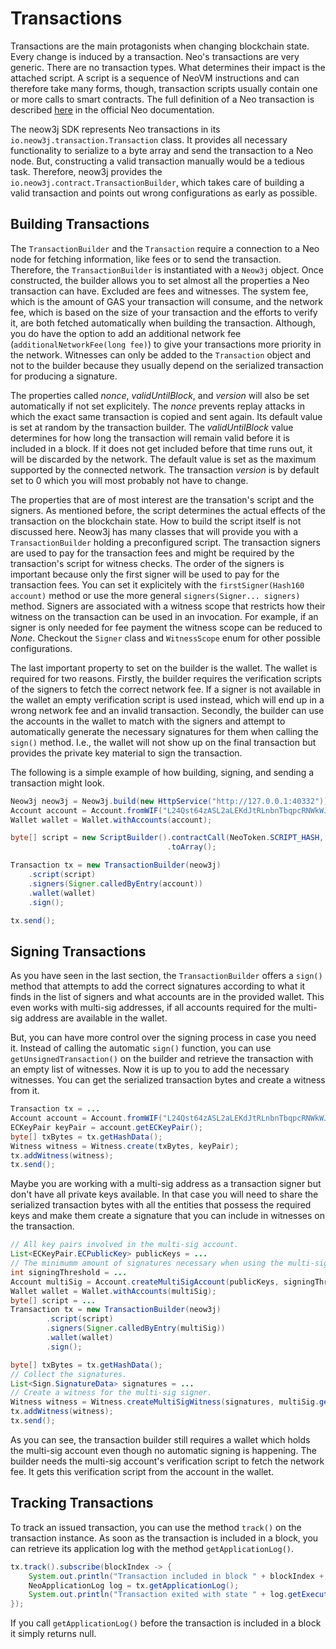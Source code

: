 # Transactions

Transactions are the main protagonists when changing blockchain state. Every change is induced by a transaction. Neo's
transactions are very generic. There are no transaction types. What determines their impact is the attached script. A
script is a sequence of NeoVM instructions and can therefore take many forms, though, transaction scripts usually
contain one or more calls to smart contracts. The full definition of a Neo transaction is described
[here](https://docs.neo.org/docs/en-us/basic/concept/transaction.html) in the official Neo documentation.

The neow3j SDK represents Neo transactions in its `io.neow3j.transaction.Transaction` class. It provides all necessary
functionality to serialize to a byte array and send the transaction to a Neo node. But, constructing a valid transaction
manually would be a tedious task. Therefore, neow3j provides the `io.neow3j.contract.TransactionBuilder`, which takes
care of building a valid transaction and points out wrong configurations as early as possible. 

## Building Transactions

The `TransactionBuilder` and the `Transaction` require a connection to a Neo node for fetching information, like fees
or to send the transaction. Therefore, the `TransactionBuilder` is instantiated with a `Neow3j` object.
Once constructed, the builder allows you to set almost all the properties a Neo transaction can have. 
Excluded are fees and witnesses. The system fee, which is the amount of GAS your transaction will consume, and the
network fee, which is based on the size of your transaction and the efforts to verify it, are both fetched automatically
when building the transaction. Although, you do have the option to add an additional network fee
(`additionalNetworkFee(long fee)`) to give your transactions more priority in the network. Witnesses can only be added
to the `Transaction` object and not to the builder because they usually depend on the serialized transaction for
producing a signature.

The properties called *nonce*,  *validUntilBlock*, and *version* will also be set automatically if not set explicitely.
The *nonce* prevents replay attacks in which the exact same transaction is copied and sent again. Its default value is
set at random by the transaction builder. The *validUntilBlock* value determines for how long the transaction will
remain valid before it is included in a block. If it does not get included before that time runs out, it will be
discarded by the network. The default value is set as the maximum supported by the connected network. The transaction
*version* is by default set to 0 which you will most probably not have to change.

The properties that are of most interest are the transation's script and the signers. As mentioned before, the script
determines the actual effects of the transaction on the blockchain state. How to build the script itself is not
discussed here. Neow3j has many classes that will provide you with a `TransactionBuilder` holding a preconfigured
script.
The transaction signers are used to pay for the transaction fees and might be required by the transaction's script for
witness checks. The order of the signers is important because only the first signer will be used to pay for the
transaction fees. You can set it explicitely with the `firstSigner(Hash160 account)` method or use the more general
`signers(Signer... signers)` method. Signers are associated with a witness scope that restricts how their witness on the
transaction can be used in an invocation. For example, if an signer is only needed for fee payment the witness scope can
be reduced to *None*. Checkout the `Signer` class and `WitnessScope` enum for other possible configurations.

The last important property to set on the builder is the wallet. The wallet is required for two reasons. Firstly, the
builder requires the verification scripts of the signers to fetch the correct network fee. If a signer is not available
in the wallet an empty verification script is used instead, which will end up in a wrong network fee and an invalid
transaction.  Secondly, the builder can use the accounts in the wallet to match with the signers and attempt to
automatically generate the necessary signatures for them when calling the `sign()` method. I.e., the wallet will not
show up on the final transaction but provides the private key material to sign the transaction. 

The following is a simple example of how building, signing, and sending a transaction might look.

```java
Neow3j neow3j = Neow3j.build(new HttpService("http://127.0.0.1:40332"));
Account account = Account.fromWIF("L24Qst64zASL2aLEKdJtRLnbnTbqpcRNWkWJ3yhDh2CLUtLdwYK2");
Wallet wallet = Wallet.withAccounts(account);

byte[] script = new ScriptBuilder().contractCall(NeoToken.SCRIPT_HASH, "symbol", null)
                                   .toArray();

Transaction tx = new TransactionBuilder(neow3j)
    .script(script)
    .signers(Signer.calledByEntry(account))
    .wallet(wallet)
    .sign();

tx.send();
```

## Signing Transactions

As you have seen in the last section, the `TransactionBuilder` offers a `sign()` method that attempts to add the correct
signatures according to what it finds in the list of signers and what accounts are in the provided wallet. 
This even works with multi-sig addresses, if all accounts required for the multi-sig address are available in the
wallet. 

But, you can have more control over the signing process in case you need it. Instead of calling the automatic `sign()`
function, you can use `getUnsignedTransaction()` on the builder and retrieve the transaction with an empty list of
witnesses. Now it is up to you to add the necessary witnesses. You can get the serialized transaction bytes and create
a witness from it.

```java
Transaction tx = ...
Account account = Account.fromWIF("L24Qst64zASL2aLEKdJtRLnbnTbqpcRNWkWJ3yhDh2CLUtLdwYK2");
ECKeyPair keyPair = account.getECKeyPair();
byte[] txBytes = tx.getHashData();
Witness witness = Witness.create(txBytes, keyPair);
tx.addWitness(witness);
tx.send();
```

Maybe you are working with a multi-sig address as a transaction signer but don't have all private keys available. In
that case you will need to share the serialized transaction bytes with all the entities that possess the required keys
and make them create a signature that you can include in witnesses on the transaction.

```java
// All key pairs involved in the multi-sig account.
List<ECKeyPair.ECPublicKey> publicKeys = ...
// The minimumm amount of signatures necessary when using the multi-sig account.
int signingThreshold = ...
Account multiSig = Account.createMultiSigAccount(publicKeys, signingThreshold);
Wallet wallet = Wallet.withAccounts(multiSig);
byte[] script = ...
Transaction tx = new TransactionBuilder(neow3j)
        .script(script)
        .signers(Signer.calledByEntry(multiSig))
        .wallet(wallet)
        .sign();

byte[] txBytes = tx.getHashData();
// Collect the signatures.
List<Sign.SignatureData> signatures = ...
// Create a witness for the multi-sig signer.
Witness witness = Witness.createMultiSigWitness(signatures, multiSig.getVerificationScript());
tx.addWitness(witness);
tx.send();
```

As you can see, the transaction builder still requires a wallet which holds the multi-sig account even though no
automatic signing is happening. The builder needs the multi-sig account's verification script to fetch the network fee.
It gets this verification script from the account in the wallet.


## Tracking Transactions

To track an issued transaction, you can use the method `track()` on the transaction instance.  As soon as the
transaction is included in a block, you can retrieve its application log with the method `getApplicationLog()`.

```java
tx.track().subscribe(blockIndex -> {
    System.out.println("Transaction included in block " + blockIndex + ".");
    NeoApplicationLog log = tx.getApplicationLog();
    System.out.println("Transaction exited with state " + log.getExecutions().get(0).getState() + ".");
});
```

If you call `getApplicationLog()` before the transaction is included in a block it simply returns null.